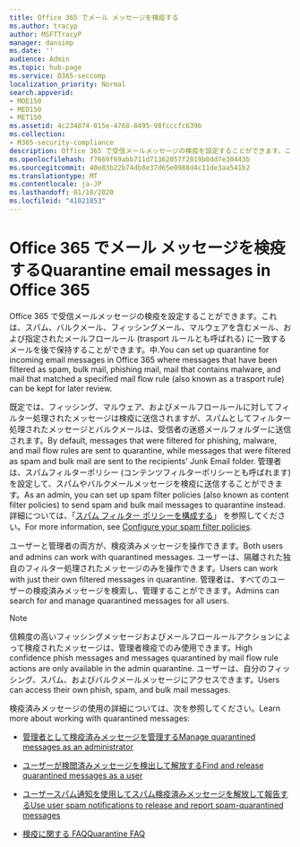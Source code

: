 ```yaml
---
title: Office 365 でメール メッセージを検疫する
ms.author: tracyp
author: MSFTTracyP
manager: dansimp
ms.date: ''
audience: Admin
ms.topic: hub-page
ms.service: O365-seccomp
localization_priority: Normal
search.appverid:
- MOE150
- MED150
- MET150
ms.assetid: 4c234874-015e-4768-8495-98fcccfc639b
ms.collection:
- M365-security-compliance
description: Office 365 で受信メールメッセージの検疫を設定することができます。これは、スパム、バルク、フィッシングメール、マルウェアとしてフィルター処理された受信メールメッセージを後で確認するために保持することができます。
ms.openlocfilehash: f7669f69abb711d71362057f2019b0dd7e30443b
ms.sourcegitcommit: 40e83b22b74db8e37d65e0988d4c11de3aa541b2
ms.translationtype: MT
ms.contentlocale: ja-JP
ms.lasthandoff: 01/10/2020
ms.locfileid: "41021853"
---
```

# <a name="quarantine-email-messages-in-office-365"></a><span data-ttu-id="7ecaa-103">Office 365 でメール メッセージを検疫する</span><span class="sxs-lookup"><span data-stu-id="7ecaa-103">Quarantine email messages in Office 365</span></span>

<span data-ttu-id="7ecaa-104">Office 365 で受信メールメッセージの検疫を設定することができます。これは、スパム、バルクメール、フィッシングメール、マルウェアを含むメール、および指定されたメールフロールール (trasport ルールとも呼ばれる) に一致するメールを後で保持することができます。中.</span><span class="sxs-lookup"><span data-stu-id="7ecaa-104">You can set up quarantine for incoming email messages in Office 365 where messages that have been filtered as spam, bulk mail, phishing mail, mail that contains malware, and mail that matched a specified mail flow rule (also known as a trasport rule) can be kept for later review.</span></span>
  
<span data-ttu-id="7ecaa-105">既定では、フィッシング、マルウェア、およびメールフロールールに対してフィルター処理されたメッセージは検疫に送信されますが、スパムとしてフィルター処理されたメッセージとバルクメールは、受信者の迷惑メールフォルダーに送信されます。</span><span class="sxs-lookup"><span data-stu-id="7ecaa-105">By default, messages that were filtered for phishing, malware, and mail flow rules are sent to quarantine, while messages that were filtered as spam and bulk mail are sent to the recipients' Junk Email folder.</span></span> <span data-ttu-id="7ecaa-106">管理者は、スパムフィルターポリシー (コンテンツフィルターポリシーとも呼ばれます) を設定して、スパムやバルクメールメッセージを検疫に送信することができます。</span><span class="sxs-lookup"><span data-stu-id="7ecaa-106">As an admin, you can set up spam filter policies (also known as content filter policies) to send spam and bulk mail messages to quarantine instead.</span></span> <span data-ttu-id="7ecaa-107">詳細については、「[スパム フィルター ポリシーを構成する](configure-your-spam-filter-policies.md)」 を参照してください。</span><span class="sxs-lookup"><span data-stu-id="7ecaa-107">For more information, see [Configure your spam filter policies](configure-your-spam-filter-policies.md).</span></span>
  
<span data-ttu-id="7ecaa-108">ユーザーと管理者の両方が、検疫済みメッセージを操作できます。</span><span class="sxs-lookup"><span data-stu-id="7ecaa-108">Both users and admins can work with quarantined messages.</span></span> <span data-ttu-id="7ecaa-109">ユーザーは、隔離された独自のフィルター処理されたメッセージのみを操作できます。</span><span class="sxs-lookup"><span data-stu-id="7ecaa-109">Users can work with just their own filtered messages in quarantine.</span></span> <span data-ttu-id="7ecaa-110">管理者は、すべてのユーザーの検疫済みメッセージを検索し、管理することができます。</span><span class="sxs-lookup"><span data-stu-id="7ecaa-110">Admins can search for and manage quarantined messages for all users.</span></span>

> [!NOTE]
> <span data-ttu-id="7ecaa-111">信頼度の高いフィッシングメッセージおよびメールフロールールアクションによって検疫されたメッセージは、管理者検疫でのみ使用できます。</span><span class="sxs-lookup"><span data-stu-id="7ecaa-111">High confidence phish messages and messages quarantined by mail flow rule actions are only available in the admin quarantine.</span></span> <span data-ttu-id="7ecaa-112">ユーザーは、自分のフィッシング、スパム、およびバルクメールメッセージにアクセスできます。</span><span class="sxs-lookup"><span data-stu-id="7ecaa-112">Users can access their own phish, spam, and bulk mail messages.</span></span> 
  
<span data-ttu-id="7ecaa-113">検疫済みメッセージの使用の詳細については、次を参照してください。</span><span class="sxs-lookup"><span data-stu-id="7ecaa-113">Learn more about working with quarantined messages:</span></span>
  
- [<span data-ttu-id="7ecaa-114">管理者として検疫済みメッセージを管理する</span><span class="sxs-lookup"><span data-stu-id="7ecaa-114">Manage quarantined messages as an administrator</span></span>](manage-quarantined-messages-and-files.md)

- [<span data-ttu-id="7ecaa-115">ユーザーが検閲済みメッセージを検出して解放する</span><span class="sxs-lookup"><span data-stu-id="7ecaa-115">Find and release quarantined messages as a user</span></span>](find-and-release-quarantined-messages-as-a-user.md)

- [<span data-ttu-id="7ecaa-116">ユーザースパム通知を使用してスパム検疫済みメッセージを解放して報告する</span><span class="sxs-lookup"><span data-stu-id="7ecaa-116">Use user spam notifications to release and report spam-quarantined messages</span></span>](use-spam-notifications-to-release-and-report-quarantined-messages.md)

- [<span data-ttu-id="7ecaa-117">検疫に関する FAQ</span><span class="sxs-lookup"><span data-stu-id="7ecaa-117">Quarantine FAQ</span></span>](quarantine-faq.md)
